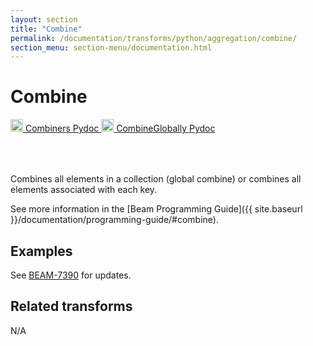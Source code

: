 ```yaml
---
layout: section
title: "Combine"
permalink: /documentation/transforms/python/aggregation/combine/
section_menu: section-menu/documentation.html
---
```

<!--
Licensed under the Apache License, Version 2.0 (the "License");
you may not use this file except in compliance with the License.
You may obtain a copy of the License at

http://www.apache.org/licenses/LICENSE-2.0

Unless required by applicable law or agreed to in writing, software
distributed under the License is distributed on an "AS IS" BASIS,
WITHOUT WARRANTIES OR CONDITIONS OF ANY KIND, either express or implied.
See the License for the specific language governing permissions and
limitations under the License.
-->
# Combine
<table align="left">
    <a target="_blank" class="button"
        href="https://beam.apache.org/releases/pydoc/current/apache_beam.transforms.combiners.html">
      <img src="https://beam.apache.org/images/logos/sdks/python.png" width="20px" height="20px" />
      Combiners Pydoc
    </a>
</table>
<table align="left">
    <a target="_blank" class="button"
        href="https://beam.apache.org/releases/pydoc/current/apache_beam.transforms.core.html#apache_beam.transforms.core.CombineGlobally">
      <img src="https://beam.apache.org/images/logos/sdks/python.png" width="20px" height="20px" />
      CombineGlobally Pydoc
    </a>
</table>
<br>

Combines all elements in a collection (global combine) or combines all elements associated with each key. 

See more information in the [Beam Programming Guide]({{ site.baseurl }}/documentation/programming-guide/#combine).

## Examples
See [BEAM-7390](https://issues.apache.org/jira/browse/BEAM-7390) for updates. 

## Related transforms 
N/A